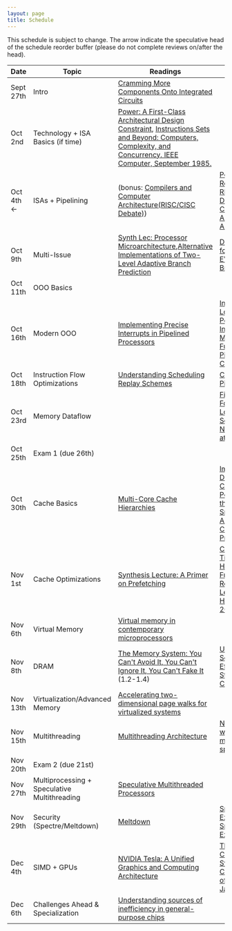 ```yaml
---
layout: page
title: Schedule
---
```


This schedule is subject to change.  The arrow indicate the speculative head of the schedule reorder buffer (please do not complete reviews on/after the head).


| Date                 | Topic                                        | Readings                                                                                                                                                                            | Review                                                                                                                            |
|----------------------|----------------------------------------------|-------------------------------------------------------------------------------------------------------------------------------------------------------------------------------------|-----------------------------------------------------------------------------------------------------------------------------------|
| Sept 27th            | Intro                                        | [Cramming More Components Onto Integrated Circuits][moore65]                                                                                                                        |                                                                                                                                   |
| Oct 2nd              | Technology + ISA Basics (if time)            | [Power: A First-Class Architectural Design Constraint][mudge-power], [Instructions Sets and Beyond: Computers, Complexity, and Concurrency. IEEE Computer, September 1985.][isas85] |                                                                                                                                   |
| Oct 4th $\leftarrow$ | ISAs + Pipelining                            | (bonus: [Compilers and Computer Architecture(RISC/CISC Debate)][wulf81])                                                                                                            | [Power Struggles: Revisiting the RISC vs. CISC Debate on Contemporary ARM and x86 Architectures][power-struggles]                 |
| Oct 9th              | Multi-Issue                                  | [Synth Lec: Processor Microarchitecture][synth-proc-micro],[Alternative Implementations of Two-Level Adaptive Branch Prediction][two-level-bp]                                      | [Design Tradeoffs for the Alpha EV8 Conditional Branch Predictor][seznec_alphaev8]                                                |
| Oct 11th             | OOO Basics                                   |                                                                                                                                                                                     |                                                                                                                                   |
| Oct 16th             | Modern OOO                                   | [Implementing Precise Interrupts in Pipelined Processors][smith-precise]                                                                                                            | [Instruction Issue Logic for High-Performance, Interruptible, Multiple Functional Unit, Pipelined Computers][sohi-issue]          |
| Oct 18th             | Instruction Flow Optimizations               | [Understanding Scheduling Replay Schemes][spec-sched-replay]                                                                                                                        | [Continual Flow Pipelines][cfp]                                                                                                   |
| Oct 23rd             | Memory Dataflow                              |                                                                                                                                                                                     | [Fire-and-Forget: Load/Store Scheduling with No Store Queue at All][fnf]                                                          |
| Oct 25th             | Exam 1 (due 26th)                            |                                                                                                                                                                                     |                                                                                                                                   |
| Oct 30th             | Cache Basics                                 | [Multi-Core Cache Hierarchies][synth-cache]                                                                                                                                         | [Improving Direct-Mapped Cache Performance by the Addition of a Small Fully-Associative Cache and Prefetch Buffers][victim-cache] |
| Nov 1st              | Cache Optimizations                          | [Synthesis Lecture: A Primer on Prefetching][synth-prefetch]                                                                                                                        | [Criticality Aware Tiered Cache Hierarchy: A Fundamental Relook at Multi-Level Cache Hierarchies(ISCA 2018)][crit-aware-cache]    |
| Nov 6th              | Virtual Memory                               | [Virtual memory in contemporary microprocessors][vmem]                                                                                                                              |                                                                                                                                   |
| Nov 8th              | DRAM                                         | [The Memory System: You Can't Avoid It, You Can't Ignore It, You Can't Fake It][synth-dram] (1.2-1.4)                                                                               | [Unison Cache: A Scalable and Effective Die-Stacked DRAM Cache][dram-cache]                                                       |
| Nov 13th             | Virtualization/Advanced Memory               | [Accelerating two-dimensional page walks for virtualized systems][2d-virt-page]                                                                                                     |                                                                                                                                   |
| Nov 15th             | Multithreading                               | [Multithreading Architecture][synth-multi]                                                                                                                                          | [Niagara: A 32-way multithreaded sparc processor][niagara]                                                                        |
| Nov 20th             | Exam 2 (due 21st)                            |                                                                                                                                                                                     |                                                                                                                                   |
| Nov 27th             | Multiprocessing + Speculative Multithreading | [Speculative Multithreaded Processors][spec-multi]                                                                                                                                  |                                                                                                                                   |
| Nov 29th             | Security (Spectre/Meltdown)                  | [Meltdown][meltdown]                                                                                                                                                                | [Spectre Attacks: Exploiting Speculative Execution][spectre]                                                                      |
| Dec 4th              | SIMD + GPUs                                  | [NVIDIA Tesla: A Unified Graphics and Computing Architecture][tesla]                                                                                                                | [The Cray-1 Computer System, Communications of the ACM, January 1978][cray1]                                                      |
| Dec 6th              | Challenges Ahead & Specialization            | [Understanding sources of inefficiency in general-purpose chips][gen-purp-innef]                                                                                                    |                                                                                                                                   |


[lec1]: http://web.cs.ucla.edu/~tjn/ucla/01-intro.pdf
[sohi-issue]: https://dl.acm.org/citation.cfm?id=78592
[fnf]: https://dl.acm.org/citation.cfm?id=1194844
[perceptron-bp]: https://www.cs.utexas.edu/~lin/papers/hpca01.pdf
[mipsr10k]: http://ieeexplore.ieee.org/document/491460/
[wavescalar]: http://wavescalar.cs.washington.edu/wavescalar.pdf
[two-level-bp]:https://dl.acm.org/citation.cfm?id=139709
[elm]: https://ieeexplore.ieee.org/stamp/stamp.jsp?tp=&arnumber=4563875
[prefetch-tax]: http://ieeexplore.ieee.org/stamp/stamp.jsp?arnumber=1261824
[wulf81]: http://www.eecg.toronto.edu/~moshovos/ACA06/readings/wulf-compilers-and-architecture.pdf
[risc-throwdown]: http://citeseerx.ist.psu.edu/viewdoc/download?doi=10.1.1.111.1776&rep=rep1&type=pdf
[predication]: http://web.eecs.umich.edu/~mahlke/papers/1995/mahlke_isca95.pdf
[cfp]: https://dl.acm.org/citation.cfm?id=1024407
[mudge-power]: https://ieeexplore.ieee.org/document/917539/
[selective-cache]: https://dl.acm.org/citation.cfm?id=320119
[victim-rep]: https://ieeexplore.ieee.org/stamp/stamp.jsp?tp=&arnumber=1431568
[seznec_alphaev8]: https://dl.acm.org/citation.cfm?id=545249
[ia64]:https://ieeexplore.ieee.org/document/877947
[smith-precise]: https://ieeexplore.ieee.org/stamp/stamp.jsp?arnumber=4607
[spec-sched-replay]: http://citeseerx.ist.psu.edu/viewdoc/summary?doi=10.1.1.65.8819
[victim-cache]: https://dl.acm.org/citation.cfm?id=325162
[moore65]: https://www.cs.utexas.edu/~fussell/courses/cs352h/papers/moore.pdf
[isas85]: http://ieeexplore.ieee.org/document/1663000/?reload=true&arnumber=1663000
[power-struggles]: https://research.cs.wisc.edu/vertical/papers/2013/hpca13-isa-power-struggles.pdf
[vmem]: https://ieeexplore.ieee.org/document/710872?arnumber=710872
[synth-proc-micro]: https://www.morganclaypool.com/doi/pdf/10.2200/S00309ED1V01Y201011CAC012
[synth-prefetch]: https://www.morganclaypool.com/doi/pdf/10.2200/S00581ED1V01Y201405CAC028
[synth-dram]: https://www.morganclaypool.com/doi/abs/10.2200/S00201ED1V01Y200907CAC007
[synth-multi]: https://www.morganclaypool.com/doi/abs/10.2200/S00458ED1V01Y201212CAC021
[synth-cache]: https://www.morganclaypool.com/doi/abs/10.2200/S00365ED1V01Y201105CAC017
[niagara]: http://www-hydra.stanford.edu/publications/ieeemicro_niagara.pdf
[crit-aware-cache]: https://ieeexplore.ieee.org/document/8416821
[spectre]: https://spectreattack.com/spectre.pdf
[meltdown]: https://meltdownattack.com/meltdown.pdf
[tesla]: https://ieeexplore.ieee.org/abstract/document/4523358
[cray1]: http://portal.acm.org/citation.cfm?doid=359327.359336
[gen-purp-innef]: https://dl.acm.org/citation.cfm?id=1815968
[2d-virt-page]: https://dl.acm.org/citation.cfm?id=1346286
[spec-multi]:https://ieeexplore.ieee.org/stamp/stamp.jsp?tp=&arnumber=917542
[dram-cache]: https://ieeexplore.ieee.org/stamp/stamp.jsp?tp=&arnumber=7011375
